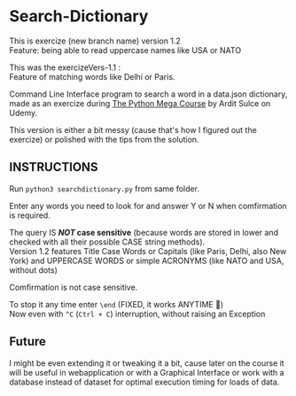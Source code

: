 # Search-Dictionary

This is exercize (new branch name) version 1.2 \
Feature: being able to read uppercase names like USA or NATO

This was the exercizeVers-1.1 : \
Feature of matching words like Delhi or Paris.

Command Line Interface program to search a word in a data.json dictionary, made as an exercize during [The Python Mega Course](https://www.udemy.com/gift/the-python-mega-course/) by Ardit Sulce on Udemy.

This version is either a bit messy (cause that's how I figured out the exercize) or polished with the tips from the solution.

## INSTRUCTIONS

Run `python3 searchdictionary.py` from same folder.

Enter any words you need to look for and answer Y or N when
comfirmation is required.

The query IS ***NOT* case sensitive** (because words are stored in lower and checked with all their possible CASE string methods). \
Version 1.2 features Title Case Words or Capitals (like Paris, Delhi, also New York) and UPPERCASE WORDS or simple ACRONYMS (like NATO and USA, without dots)

Comfirmation is not case sensitive.

To stop it any time enter `\end` (FIXED, it works ANYTIME 👋)\
Now even with `^C` (`Ctrl + C`) interruption, without raising an Exception

## Future

I might be even extending it or tweaking it a bit, cause later on the course it will be useful in webapplication or with a Graphical Interface or work with a database instead of dataset for optimal execution timing for loads of data.
